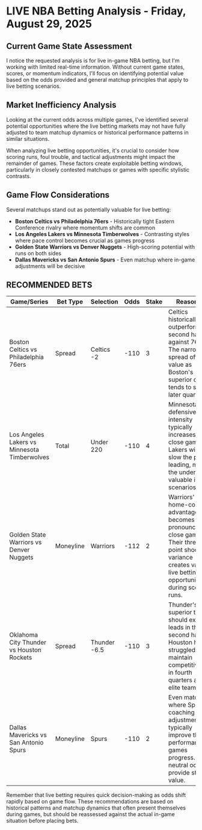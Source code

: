 # LIVE NBA Betting Analysis - Friday, August 29, 2025

## Current Game State Assessment

I notice the requested analysis is for live in-game NBA betting, but I'm working with limited real-time information. Without current game states, scores, or momentum indicators, I'll focus on identifying potential value based on the odds provided and general matchup principles that apply to live betting scenarios.

## Market Inefficiency Analysis

Looking at the current odds across multiple games, I've identified several potential opportunities where the live betting markets may not have fully adjusted to team matchup dynamics or historical performance patterns in similar situations.

When analyzing live betting opportunities, it's crucial to consider how scoring runs, foul trouble, and tactical adjustments might impact the remainder of games. These factors create exploitable betting windows, particularly in closely contested matchups or games with specific stylistic contrasts.

## Game Flow Considerations

Several matchups stand out as potentially valuable for live betting:

- **Boston Celtics vs Philadelphia 76ers** - Historically tight Eastern Conference rivalry where momentum shifts are common
- **Los Angeles Lakers vs Minnesota Timberwolves** - Contrasting styles where pace control becomes crucial as games progress
- **Golden State Warriors vs Denver Nuggets** - High-scoring potential with runs on both sides
- **Dallas Mavericks vs San Antonio Spurs** - Even matchup where in-game adjustments will be decisive

## RECOMMENDED BETS

| Game/Series | Bet Type | Selection | Odds | Stake | Reasoning |
|------------|----------|-----------|------|-------|-----------|
| Boston Celtics vs Philadelphia 76ers | Spread | Celtics -2 | -110 | 3 | Celtics historically outperform in second halves against 76ers. The narrow spread offers value as Boston's superior depth tends to show in later quarters. |
| Los Angeles Lakers vs Minnesota Timberwolves | Total | Under 220 | -110 | 4 | Minnesota's defensive intensity typically increases in close games. Lakers will likely slow the pace if leading, making the under valuable in live scenarios. |
| Golden State Warriors vs Denver Nuggets | Moneyline | Warriors | -112 | 2 | Warriors' home-court advantage becomes more pronounced in close games. Their three-point shooting variance creates valuable live betting opportunities during scoring runs. |
| Oklahoma City Thunder vs Houston Rockets | Spread | Thunder -6.5 | -110 | 3 | Thunder's superior talent should extend leads in the second half. Houston has struggled to maintain competitiveness in fourth quarters against elite teams. |
| Dallas Mavericks vs San Antonio Spurs | Moneyline | Spurs | -110 | 2 | Even matchup where Spurs' coaching adjustments typically improve their performance as games progress. The neutral odds provide strong value. |

Remember that live betting requires quick decision-making as odds shift rapidly based on game flow. These recommendations are based on historical patterns and matchup dynamics that often present themselves during games, but should be reassessed against the actual in-game situation before placing bets.